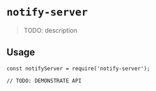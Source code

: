 # `notify-server`

> TODO: description

## Usage

```
const notifyServer = require('notify-server');

// TODO: DEMONSTRATE API
```
